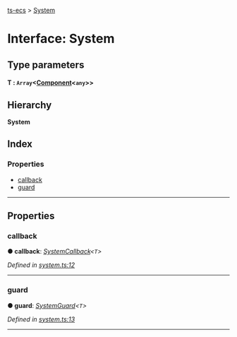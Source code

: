 [ts-ecs](../README.md) > [System](../interfaces/system.md)

# Interface: System

## Type parameters
#### T :  `Array`<[Component](../#component)<`any`>>
## Hierarchy

**System**

## Index

### Properties

* [callback](system.md#callback)
* [guard](system.md#guard)

---

## Properties

<a id="callback"></a>

###  callback

**● callback**: *[SystemCallback](../#systemcallback)<`T`>*

*Defined in [system.ts:12](https://github.com/envis10n/ts-ecs/blob/3e2827e/src/system.ts#L12)*

___
<a id="guard"></a>

###  guard

**● guard**: *[SystemGuard](../#systemguard)<`T`>*

*Defined in [system.ts:13](https://github.com/envis10n/ts-ecs/blob/3e2827e/src/system.ts#L13)*

___

